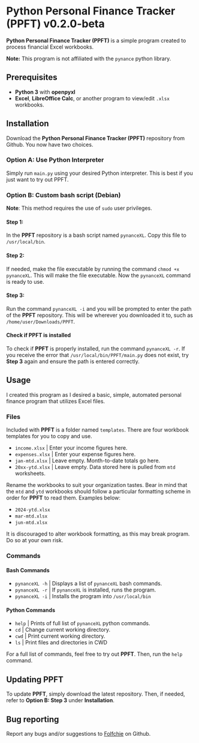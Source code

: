# Python Personal Finance Tracker (PPFT) v0.2.0-beta

**Python Personal Finance Tracker (PPFT)** is a simple program created to process financial Excel workbooks.

**Note:** This program is not affiliated with the `pynance` python library. 

## Prerequisites

- **Python 3** with **openpyxl**
- **Excel**, **LibreOffice Calc**, or another program to view/edit `.xlsx` workbooks.

## Installation

Download the **Python Personal Finance Tracker (PPFT)** repository from Github. You now have two choices.

### Option A: Use Python Interpreter
Simply run `main.py` using your desired Python interpreter. This is best if you just want to try out PPFT.

### Option B: Custom bash script (Debian)
**Note**: This method requires the use of `sudo` user privileges.

#### Step 1:
In the **PPFT** repository is a bash script named `pynanceXL`. Copy this file to `/usr/local/bin`.

#### Step 2:
If needed, make the file executable by running the command `chmod +x pynanceXL`. This will make the file executable. 
Now the `pynanceXL` command is ready to use.

#### Step 3:
Run the command `pynanceXL -i` and you will be prompted to enter the path of the **PPFT** repository. 
This will be wherever you downloaded it to, such as `/home/user/Downloads/PPFT`.

#### Check if PPFT is installed
To check if **PPFT** is properly installed, run the command `pynanceXL -r`.
If you receive the error that `/usr/local/bin/PPFT/main.py` does not exist, try **Step 3** again and ensure the path is entered correctly.

## Usage
I created this program as I desired a basic, simple, automated
personal finance program that utilizes Excel files.

### Files
Included with **PPFT** is a folder named `templates`.
There are four workbook templates for you to copy and use.

- `income.xlsx`
| Enter your income figures here.
- `expenses.xlsx`
| Enter your expense figures here.
- `jan-mtd.xlsx`
| Leave empty. Month-to-date totals go here.
- `20xx-ytd.xlsx`
| Leave empty. Data stored here is pulled from `mtd` worksheets.

Rename the workbooks to suit your organization tastes. 
Bear in mind that the `mtd` and `ytd` workbooks should follow
a particular formatting scheme in order for **PPFT** to read them.
Examples below:
- `2024-ytd.xlsx`
- `mar-mtd.xlsx`
- `jun-mtd.xlsx`

It is discouraged to alter workbook formatting,
as this may break program. Do so at your own risk.

### Commands

#### Bash Commands
- `pynanceXL -h` 
| Displays a list of `pynanceXL` bash commands.
- `pynanceXL -r`
| If `pynanceXL` is installed, runs the program.
- `pynanceXL -i`
| Installs the program into `/usr/local/bin`

#### Python Commands
- `help`
| Prints of full list of `pynanceXL` python commands.
- `cd`
| Change current working directory.
- `cwd`
| Print current working directory.
- `ls`
| Print files and directories in CWD

For a full list of commands, feel free to try out **PPFT**.
Then, run the `help` command.

## Updating PPFT
To update **PPFT**, simply download the latest repository. 
Then, if needed, refer to **Option B: Step 3** under **Installation**.

## Bug reporting
Report any bugs and/or suggestions to [Folfchie](https://www.github.com/Folfchie) on Github.
